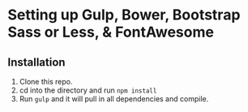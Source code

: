 # Setting up Gulp, Bower, Bootstrap Sass or Less, & FontAwesome

## Installation

1. Clone this repo.
2. cd into the directory and run `npm install`
3. Run `gulp` and it will pull in all dependencies and compile.
